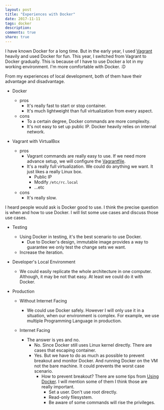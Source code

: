 ```yaml
---
layout: post
title: "Experiences with Docker"
date: 2017-11-11
tags: docker
description:
comments: true
share: true
---
```


I have known Docker for a long time. But in the early year, I used [Vagrant](https://www.vagrantup.com/) heavily and used Docker for fun. This year, I switched from Vagrant to Docker gradually. This is because of I have to use Docker a lot in my working environment. I'm more comfortable with Docker. :D

From my experiences of local development, both of them have their advantage and disadvantage.

* Docker
    * pros
        * It's really fast to start or stop container.
        * It's much lightweight than full virtualization from every aspect.
    * cons
        * To a certain degree, Docker commands are more complexity.
        * It's not easy to set up public IP. Docker heavily relies on internal network.

* Vagrant with VirtualBox
    * pros
        * Vagrant commands are really easy to use. If we need more advance setup, we will configure the [Vagrantfile](https://www.vagrantup.com/docs/vagrantfile/).
        * It's a really full virtualization. We could do anything we want. It just likes a really Linux box.
            * Public IP
            * Modify `/etc/rc.local`
            * ...etc
    * cons
        * It's really slow.

I heard people would ask is Docker good to use. I think the precise question is when and how to use Docker.
I will list some use cases and discuss those use cases.

* Testing
    * Using Docker in testing, it's the best scenario to use Docker.
        * Due to Docker's design, immutable image provides a way to guarantee we only test the change sets we want.
    * Increase the iteration.

* Developer's Local Environment
    * We could easily replicate the whole architecture in one computer. Although, it may be not that easy. At least we could do it with Docker.

* Production
    * Without Internet Facing
        * We could use Docker safely. However I will only use it in a situation, when our environment is complex. For example, we use multiple Programming Language in production.

    * Internet Facing
        * The answer is yes and no.
            * No. Since Docker still uses Linux kernel directly. There are cases that escaping container.
            * Yes. But we have to do as much as possible to prevent breakout and monitor Docker. And running Docker on the VM not the bare machine. It could prevents the worst case scenario.
                * How to prevent breakout? There are some tips from [Using Docker](http://shop.oreilly.com/product/0636920035671.do). I will mention some of them I think those are really important.
                    * Set a user. Don't use root directly.
                    * Read-only filesystem.
                    * Be aware of some commands will rise the privileges.



